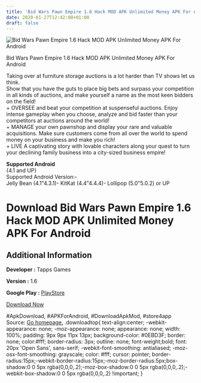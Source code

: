 ```yaml
---
title: 'Bid Wars Pawn Empire 1.6 Hack MOD APK Unlimited Money APK For Android'
date: 2020-01-27T12:42:00+01:00
draft: false
---
```


![Bid Wars Pawn Empire 1.6 Hack MOD APK Unlimited Money APK For Android](https://i0.wp.com/apkhome.net/wp-content/uploads/2017/12/Bid-Wars-Pawn-Empire-1.6.png "Bid Wars Pawn Empire 1.6 Hack MOD APK Unlimited Money APK For Android")

  

Bid Wars Pawn Empire 1.6 Hack MOD APK Unlimited Money APK For Android

Taking over at furniture storage auctions is a lot harder than TV shows let us think.  
Show that you have the guts to place big bets and surpass your competition in all kinds of auctions, and make yourself a name as the most keen bidders on the field!  
\+ OVERSEE and beat your competition at suspenseful auctions. Enjoy intense gameplay when you choose, analyze and bid faster than your competitors at auctions around the world!  
\+ MANAGE your own pawnshop and display your rare and valuable acquisitions. Make sure customers come from all over the world to spend money on your business and make you rich!  
\+ LIVE A captivating story with lovable characters along your quest to turn your declining family business into a city-sized business empire!

**Supported Android**  
{4.1 and UP}  
Supported Android Version:-  
Jelly Bean (4.1"4.3.1)- KitKat (4.4"4.4.4)- Lollipop (5.0"5.0.2) or UP

Download Bid Wars Pawn Empire 1.6 Hack MOD APK Unlimited Money APK For Android
==============================================================================

Additional Information
----------------------

**Developer :** Tapps Games

**Version :** 1.6

**Google Play :** [PlayStore](https://play.google.com/store/apps/details?id=br.com.tapps.bidwars2)

  

[Download Now](https://store4app.co/post/bid-wars-pawn-empire-1-6-hack-mod-apk-unlimited-money-apk-for-android_1573671463)

  
#ApkDownload, #APKForAndroid, #DownloadApkMod, #store4app  
Source: [Go homepage.](https://store4app.co/post/bid-wars-pawn-empire-1-6-hack-mod-apk-unlimited-money-apk-for-android_1573671463) .downloadtop{ text-align:center; -webkit-appearance: none; -moz-appearance: none; appearance: none; width: 100%; padding: 9px 9px 11px 13px; background-color: #0EBD3F; border: none; color:#fff; border-radius: 3px; outline: none; font-weight;bold; font: 20px 'Open Sans', sans-serif; -webkit-font-smoothing: antialiased; -moz-osx-font-smoothing: grayscale; color: #fff; cursor: pointer; border-radius:15px;-webkit-border-radius:15px;-moz-border-radius:5px;box-shadow:0 0 5px rgba(0,0,0,.2);-moz-box-shadow:0 0 5px rgba(0,0,0,.2);-webkit-box-shadow:0 0 5px rgba(0,0,0,.2) !important; }